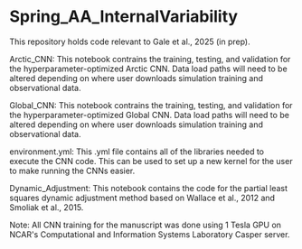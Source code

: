 # Spring_AA_InternalVariability

This repository holds code relevant to Gale et al., 2025 (in prep).

Arctic_CNN: This notebook contrains the training, testing, and validation for the hyperparameter-optimized Arctic CNN. Data load paths will need to be altered depending on where user downloads simulation training and observational data.

Global_CNN: This notebook contrains the training, testing, and validation for the hyperparameter-optimized Global CNN. Data load paths will need to be altered depending on where user downloads simulation training and observational data.

environment.yml: This .yml file contains all of the libraries needed to execute the CNN code. This can be used to set up a new kernel for the user to make running the CNNs easier.

Dynamic_Adjustment: This notebook contains the code for the partial least squares dynamic adjustment method based on Wallace et al., 2012 and Smoliak et al., 2015.

Note: All CNN training for the manuscript was done using 1 Tesla GPU on NCAR's Computational and Information Systems Laboratory Casper server.
